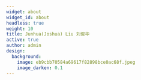 ```yaml
---
widget: about
widget_id: about
headless: true
weight: 10
title: Junhua(Joshua) Liu 刘俊华
active: true
author: admin
design:
  background:
    image: eb9cbb70584a69617f82898bce0ac68f.jpeg
    image_darken: 0.1
---
```

